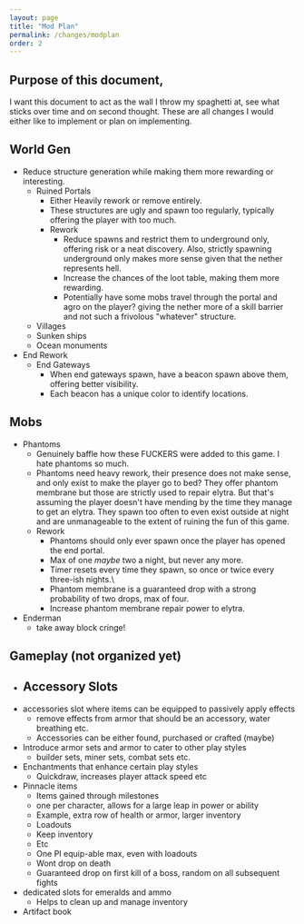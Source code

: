 ```yaml
---
layout: page
title: "Mod Plan"
permalink: /changes/modplan
order: 2
---
```


## Purpose of this document,
I want this document to act as the wall I throw my spaghetti at, see what sticks over time and on second thought. These are all changes I would either like to implement or plan on implementing.

## World Gen
- Reduce structure generation while making them more rewarding or interesting.
    - Ruined Portals
	    - Either Heavily rework or remove entirely.
		- These structures are ugly and spawn too regularly, typically offering the player with too much.
		- Rework
			- Reduce spawns and restrict them to underground only, offering risk or a neat discovery. Also, strictly spawning underground only makes more sense given that the nether represents hell.
			- Increase the chances of the loot table, making them more rewarding.
			- Potentially have some mobs travel through the portal and agro on the player? giving the nether more of a skill barrier and not such a frivolous "whatever" structure.
	- Villages
	- Sunken ships
	- Ocean monuments
- End Rework
	- End Gateways
		- When end gateways spawn, have a beacon spawn above them, offering better visibility.
		- Each beacon has a unique color to identify locations. 

## Mobs
- Phantoms
	- Genuinely baffle how these FUCKERS were added to this game. I hate phantoms so much.
	- Phantoms need heavy rework, their presence does not make sense, and only exist to make the player go to bed? They offer phantom membrane but those are strictly used to repair elytra. But that's assuming the player doesn't have mending by the time they manage to get an elytra. They spawn too often to even exist outside at night and are unmanageable to the extent of ruining the fun of this game.
	- Rework
		- Phantoms should only ever spawn once the player has opened the end portal.
		- Max of one *maybe* two a night, but never any more.
		- Timer resets every time they spawn, so once or twice every three-ish nights.\
		- Phantom membrane is a guaranteed drop with a strong probability of two drops, max of four.
		- Increase phantom membrane repair power to elytra.
- Enderman
	- take away block cringe!

## Gameplay (not organized yet)
- Accessory Slots
	- 
- accessories slot where items can be equipped to passively apply effects
	- remove effects from armor that should be an accessory, water breathing etc.
	- Accessories can be either found, purchased or crafted (maybe)
- Introduce armor sets and armor to cater to other play styles
	- builder sets, miner sets, combat sets etc.
- Enchantments that enhance certain play styles
	- Quickdraw, increases player attack speed etc
- Pinnacle items
	- Items gained through milestones
	- one per character, allows for a large leap in power or ability
	- Example, extra row of health or armor, larger inventory
	- Loadouts
	- Keep inventory
	- Etc
	- One PI equip-able max, even with loadouts
	- Wont drop on death
	- Guaranteed drop on first kill of a boss, random on all subsequent fights
- dedicated slots for emeralds and ammo
	- Helps to clean up and manage inventory
- Artifact book